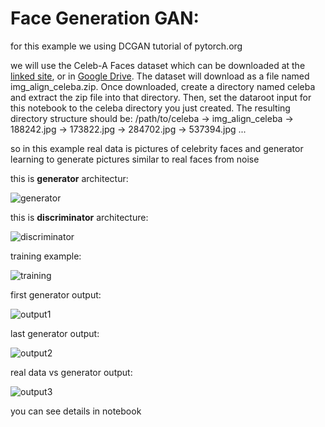 # Face Generation GAN:

for this example we using DCGAN tutorial of pytorch.org

we will use the Celeb-A Faces dataset which can be downloaded at the 
[linked site](http://mmlab.ie.cuhk.edu.hk/projects/CelebA.html),
or in 
[Google Drive](https://drive.google.com/drive/folders/0B7EVK8r0v71pTUZsaXdaSnZBZzg).
The dataset will download as a file named img_align_celeba.zip. Once downloaded, create a directory named celeba and extract the zip file into that directory. Then, set the dataroot input for this notebook to the celeba directory you just created. The resulting directory structure should be:
  /path/to/celeba
    -> img_align_celeba
        -> 188242.jpg
        -> 173822.jpg
        -> 284702.jpg
        -> 537394.jpg
           ...

so in this example real data is pictures of celebrity faces and generator learning to generate pictures similar to real faces from noise

this is **generator** architectur:

![generator](https://github.com/A30Z/GAN/assets/121484376/6fc02246-8a23-44b6-a68a-d55a8bd89c1d)


this is **discriminator** architecture:

![discriminator](https://github.com/A30Z/GAN/assets/121484376/997f91a6-1c0b-4d99-9742-7b4c83a8fcc8)


training example:

![training](https://github.com/A30Z/GAN/assets/121484376/433efb54-e66c-40bc-9e22-ce01ace90777)


first generator output:

![output1](https://github.com/A30Z/GAN/assets/121484376/5a54f555-d25b-4f29-bb17-f313c0671b6c)


last generator output:

![output2](https://github.com/A30Z/GAN/assets/121484376/577cccc3-eebb-434f-9edc-7e0702517c9e)


real data vs generator output:

![output3](https://github.com/A30Z/GAN/assets/121484376/687716df-3247-4528-861e-39135191fe71)

you can see details in notebook
